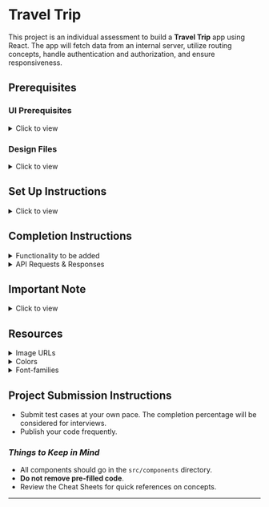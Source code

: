 # Travel Trip

This project is an individual assessment to build a **Travel Trip** app using React. The app will fetch data from an internal server, utilize routing concepts, handle authentication and authorization, and ensure responsiveness.

## Prerequisites

### UI Prerequisites

<details>
<summary>Click to view</summary>

- **Figma**: A vector graphics editor and prototyping tool. More info [here](https://www.figma.com/).
- **Create a Free Figma Account**: Follow the instructions in [this video](https://www.youtube.com/watch?v=hrHL2VLMl7g&t=37s) up to 00:50.
- **Check CSS in Figma**: Follow the instructions in [this video](https://www.youtube.com/watch?v=B242nuM3y2s) up to 02:45.
- **Export Images in Figma**: Follow the instructions in [this video](https://www.youtube.com/watch?v=NpzL1MONwaw).
- **Upload Images to Cloudinary**: Follow the session [here](https://www.figma.com/file/XoGFET0MdppCNgH6RhvcQe/Mini-Project---Travel-Trip?type=design&node-id=0-3523&mode=design&t=S89jMW84CTwn2Mkc-11) for better understanding.

</details>

### Design Files

<details>
<summary>Click to view</summary>

- Check the **Design Files** for different devices [here](https://www.figma.com/file/XoGFET0MdppCNgH6RhvcQe/Mini-Project---Travel-Trip?type=design&node-id=0-3523&mode=design&t=S89jMW84CTwn2Mkc-11).

</details>

## Set Up Instructions

<details>
<summary>Click to view</summary>

- Download dependencies by running:
  ```bash
  npm install
  ```
- Start the app using:
  ```bash
  npm start
  ```
</details>

## Completion Instructions

<details>
<summary>Functionality to be added</summary>
<br/>

### Login Route

- Display error message for invalid credentials.
- Navigate to Home Route on valid credentials.
- Redirect unauthenticated users to Login Route when accessing Home, Book A New Trip, or My Trips Routes.
- Redirect authenticated users to Home, Book A New Trip, or My Trips Routes.
- Redirect authenticated users from Login Route to Home Route.
- Toggle password visibility using the eye icon.

### Home Route

- Navigate to Book A New Trip Route on clicking **Book A New Trip** button.

### Book A New Trip Route

- Display **Your Details** form with Name, Start Location, End Location, and Next button.
  - Show respective error messages for empty fields.
  - Persist input values and navigate between steps.
  - Validate dates and display **Date Selection** form.
  - Handle **Guests** selection.
  - Provide **Travel Assistance** options.
  - Display **Confirmation** form with all details.
  - Allow cancelling or confirming the trip booking.

### My Trips Route

- Display trip details in cards.
- Show **No trips** screen if no trips are created.

### Header

- Navigate to Home Route on clicking website logo.
- Navigate to Home or My Trips Routes on clicking respective links.
- Navigate to Login Route on clicking Logout button.

- Ensure responsive design for mobile and tablet views.

</details>

<details>
<summary>API Requests & Responses</summary>
<br/>

**Login API**

- **URL**: `https://apis.ccbp.in/login`
- **Method**: `POST`
- **Request**:
  ```json
  {
    "username": "rahul",
    "password": "rahul@2021"
  }
  ```
- **Success Response**:
  ```json
  {
    "jwt_token": "sample_jwt_token"
  }
  ```
- **Failure Response**:
  ```json
  {
    "status_code": 404,
    "error_msg": "Username is not found"
  }
  ```

</details>

## Important Note

<details>
<summary>Click to view</summary>

- **HTML Elements for Styling**: Use HTML elements to style React Components. Usage of `styled-components` is not supported.
- **data-testid**: Use `data-testid` attribute in HTML elements.
  - Example: `<div data-testid="questionItem" className="question-item"/>`

- **Routes**:
  - `Home` Route: `/`
  - `My Trips` Route: `/my-trips`
  - `Book A New Trip` Route: `/book-a-new-trip`

- **Header**:
  - Travel Trip Logo font-family: `Caveat`

- **Login Route**:
  - Logo font-family: `Caveat`
  - Show password eye icon: `data-testid="show-password"`

- **Book A New Trip Route**:
  - Completed image alt attribute: value of `displayText` key from initial steps list.
  - Confirmed message image alt attribute: `success`.

- **Not Found Route**:
  - Not Found image alt attribute: `not found`

- Follow the screens as shown in the Figma design.

</details>

## Resources

<details>
<summary>Image URLs</summary>

- [Success Image](https://assets.ccbp.in/frontend/react-js/travel-trip-steps-successfully-completed-img.png)

</details>

<details>
<summary>Colors</summary>

**Background Colors**:
- ![#3b82f6](https://placehold.co/15x15/3b82f6/3b82f6.png) `#3b82f6`
- ![#304766](https://placehold.co/15x15/304766/304766.png) `#304766`
- ![#ffffff](https://placehold.co/15x15/ffffff/ffffff.png) `#ffffff`
- ![#2563eb](https://placehold.co/15x15/2563eb/2563eb.png) `#2563eb`
- ![#dbeafe](https://placehold.co/15x15/dbeafe/dbeafe.png) `#dbeafe`

**Text Colors**:
- ![#334155](https://placehold.co/15x15/334155/334155.png) `#334155`
- ![#2563eb](https://placehold.co/15x15/2563eb/2563eb.png) `#2563eb`
- ![#1e293b](https://placehold.co/15x15/1e293b/1e293b.png) `#1e293b`
- ![#ffffff](https://placehold.co/15x15/ffffff/ffffff.png) `#ffffff`
- ![#64748b](https://placehold.co/15x15/64748b/64748b.png) `#64748b`
- ![#f1f5f9](https://placehold.co/15x15/f1f5f9/f1f5f9.png) `#f1f5f9`
- ![#475569](https://placehold.co/15x15/475569/475569.png) `#475569`

**Border Colors**:
- ![#cbd5e1](https://placehold.co/15x15/cbd5e1/cbd5e1.png) `#cbd5e1`
- ![#e2e8f0](https://placehold.co/15x15/e2e8f0/e2e8f0.png) `#e2e8f0`

</details>

<details>
<summary>Font-families</summary>

- **Caveat**
- **Roboto**

</details>

## Project Submission Instructions

- Submit test cases at your own pace. The completion percentage will be considered for interviews.
- Publish your code frequently.

### _Things to Keep in Mind_

- All components should go in the `src/components` directory.
- **Do not remove pre-filled code**.
- Review the Cheat Sheets for quick references on concepts.

---
